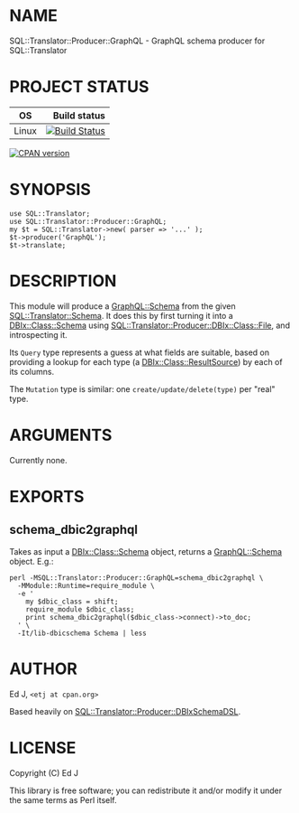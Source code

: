 # NAME

SQL::Translator::Producer::GraphQL - GraphQL schema producer for SQL::Translator

# PROJECT STATUS

| OS      |  Build status |
|:-------:|--------------:|
| Linux   | [![Build Status](https://travis-ci.org/graphql-perl/SQL-Translator-Producer-GraphQL.svg?branch=master)](https://travis-ci.org/graphql-perl/SQL-Translator-Producer-GraphQL) |

[![CPAN version](https://badge.fury.io/pl/SQL-Translator-Producer-GraphQL.svg)](https://metacpan.org/pod/SQL::Translator::Producer::GraphQL)

# SYNOPSIS

    use SQL::Translator;
    use SQL::Translator::Producer::GraphQL;
    my $t = SQL::Translator->new( parser => '...' );
    $t->producer('GraphQL');
    $t->translate;

# DESCRIPTION

This module will produce a [GraphQL::Schema](https://metacpan.org/pod/GraphQL::Schema) from the given
[SQL::Translator::Schema](https://metacpan.org/pod/SQL::Translator::Schema). It does this by first
turning it into a [DBIx::Class::Schema](https://metacpan.org/pod/DBIx::Class::Schema) using
[SQL::Translator::Producer::DBIx::Class::File](https://metacpan.org/pod/SQL::Translator::Producer::DBIx::Class::File), and introspecting it.

Its `Query` type represents a guess at what fields are suitable, based
on providing a lookup for each type (a [DBIx::Class::ResultSource](https://metacpan.org/pod/DBIx::Class::ResultSource))
by each of its columns.

The `Mutation` type is similar: one `create/update/delete(type)` per
"real" type.

# ARGUMENTS

Currently none.

# EXPORTS

## schema\_dbic2graphql

Takes as input a [DBIx::Class::Schema](https://metacpan.org/pod/DBIx::Class::Schema) object, returns a
[GraphQL::Schema](https://metacpan.org/pod/GraphQL::Schema) object. E.g.:

    perl -MSQL::Translator::Producer::GraphQL=schema_dbic2graphql \
      -MModule::Runtime=require_module \
      -e '
        my $dbic_class = shift;
        require_module $dbic_class;
        print schema_dbic2graphql($dbic_class->connect)->to_doc;
      ' \
      -It/lib-dbicschema Schema | less

# AUTHOR

Ed J, `<etj at cpan.org>`

Based heavily on [SQL::Translator::Producer::DBIxSchemaDSL](https://metacpan.org/pod/SQL::Translator::Producer::DBIxSchemaDSL).

# LICENSE

Copyright (C) Ed J

This library is free software; you can redistribute it and/or modify
it under the same terms as Perl itself.
